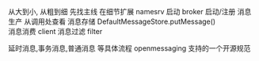 从大到小, 从粗到细     先找主线  在细节扩展
namesrv   启动
broker    启动/注册
消息生产   从调用处查看
消息存储   DefaultMessageStore.putMessage()  
消息消费   client
消息过滤   filter    

延时消息,事务消息,普通消息 等具体流程
openmessaging  支持的一个开源规范


